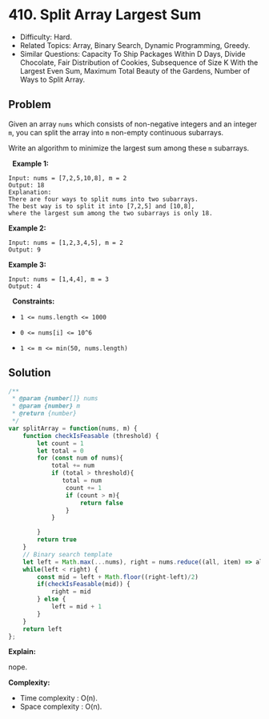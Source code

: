 # 410. Split Array Largest Sum

- Difficulty: Hard.
- Related Topics: Array, Binary Search, Dynamic Programming, Greedy.
- Similar Questions: Capacity To Ship Packages Within D Days, Divide Chocolate, Fair Distribution of Cookies, Subsequence of Size K With the Largest Even Sum, Maximum Total Beauty of the Gardens, Number of Ways to Split Array.

## Problem

Given an array ```nums``` which consists of non-negative integers and an integer ```m```, you can split the array into ```m``` non-empty continuous subarrays.

Write an algorithm to minimize the largest sum among these ```m``` subarrays.

 
**Example 1:**

```
Input: nums = [7,2,5,10,8], m = 2
Output: 18
Explanation:
There are four ways to split nums into two subarrays.
The best way is to split it into [7,2,5] and [10,8],
where the largest sum among the two subarrays is only 18.
```

**Example 2:**

```
Input: nums = [1,2,3,4,5], m = 2
Output: 9
```

**Example 3:**

```
Input: nums = [1,4,4], m = 3
Output: 4
```

 
**Constraints:**


	
- ```1 <= nums.length <= 1000```
	
- ```0 <= nums[i] <= 10^6```
	
- ```1 <= m <= min(50, nums.length)```



## Solution

```javascript
/**
 * @param {number[]} nums
 * @param {number} m
 * @return {number}
 */
var splitArray = function(nums, m) {
    function checkIsFeasable (threshold) {
        let count = 1
        let total = 0
        for (const num of nums){
            total += num
            if (total > threshold){
               total = num
                count += 1
                if (count > m){
                    return false   
                }
            }

        }
        return true
    }
    // Binary search template
    let left = Math.max(...nums), right = nums.reduce((all, item) => all+item)
    while(left < right) {
        const mid = left + Math.floor((right-left)/2)
        if(checkIsFeasable(mid)) {
            right = mid
        } else {
            left = mid + 1
        }
    }
    return left
};
```

**Explain:**

nope.

**Complexity:**

* Time complexity : O(n).
* Space complexity : O(n).
